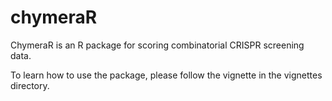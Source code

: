 # chymeraR

ChymeraR is an R package for scoring combinatorial CRISPR screening data.

To learn how to use the package, please follow the vignette in the vignettes directory.
